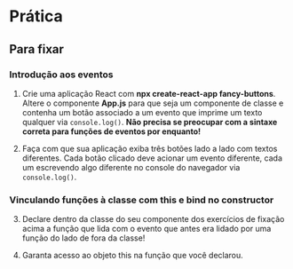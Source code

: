 # Prática

## Para fixar

### Introdução aos eventos

1. Crie uma aplicação React com **npx create-react-app fancy-buttons**. Altere o componente **App.js** para que seja um componente de classe e contenha um botão associado a um evento que imprime um texto qualquer via `console.log()`. **Não precisa se preocupar com a sintaxe correta para funções de eventos por enquanto!**

2. Faça com que sua aplicação exiba três botões lado a lado com textos diferentes. Cada botão clicado deve acionar um evento diferente, cada um escrevendo algo diferente no console do navegador via `console.log()`.

### Vinculando funções à classe com this e bind no constructor

3. Declare dentro da classe do seu componente dos exercícios de fixação acima a função que lida com o evento que antes era lidado por uma função do lado de fora da classe!

4. Garanta acesso ao objeto this na função que você declarou.

